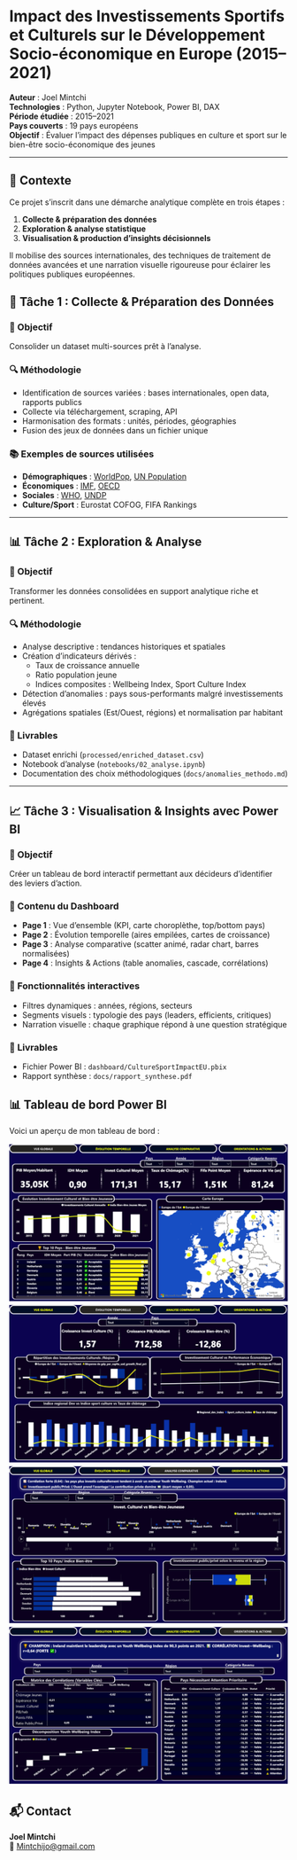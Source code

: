 

# Impact des Investissements Sportifs et Culturels sur le Développement Socio-économique en Europe (2015–2021)

**Auteur** : Joel Mintchi  
**Technologies** : Python, Jupyter Notebook, Power BI, DAX  
**Période étudiée** : 2015–2021  
**Pays couverts** : 19 pays européens  
**Objectif** : Évaluer l’impact des dépenses publiques en culture et sport sur le bien-être socio-économique des jeunes

---

## 🧩 Contexte

Ce projet s’inscrit dans une démarche analytique complète en trois étapes :  
1. **Collecte & préparation des données**  
2. **Exploration & analyse statistique**  
3. **Visualisation & production d’insights décisionnels**

Il mobilise des sources internationales, des techniques de traitement de données avancées et une narration visuelle rigoureuse pour éclairer les politiques publiques européennes.

## 🧪 Tâche 1 : Collecte & Préparation des Données

### 🎯 Objectif
Consolider un dataset multi-sources prêt à l’analyse.

### 🔍 Méthodologie
- Identification de sources variées : bases internationales, open data, rapports publics
- Collecte via téléchargement, scraping, API
- Harmonisation des formats : unités, périodes, géographies
- Fusion des jeux de données dans un fichier unique

### 📚 Exemples de sources utilisées
- **Démographiques** : [WorldPop](https://hub.worldpop.org), [UN Population](https://population.un.org/wpp)
- **Économiques** : [IMF](https://data.imf.org), [OECD](https://www.oecd.org/en/data.html)
- **Sociales** : [WHO](https://www.who.int/data/gho), [UNDP](https://hdr.undp.org/data-center)
- **Culture/Sport** : Eurostat COFOG, FIFA Rankings

---

## 📊 Tâche 2 : Exploration & Analyse

### 🎯 Objectif
Transformer les données consolidées en support analytique riche et pertinent.

### 🔍 Méthodologie
- Analyse descriptive : tendances historiques et spatiales
- Création d’indicateurs dérivés :
  - Taux de croissance annuelle
  - Ratio population jeune
  - Indices composites : Wellbeing Index, Sport Culture Index
- Détection d’anomalies : pays sous-performants malgré investissements élevés
- Agrégations spatiales (Est/Ouest, régions) et normalisation par habitant

### 📁 Livrables
- Dataset enrichi (`processed/enriched_dataset.csv`)
- Notebook d’analyse (`notebooks/02_analyse.ipynb`)
- Documentation des choix méthodologiques (`docs/anomalies_methodo.md`)

---

## 📈 Tâche 3 : Visualisation & Insights avec Power BI

### 🎯 Objectif
Créer un tableau de bord interactif permettant aux décideurs d’identifier des leviers d’action.

### 🧠 Contenu du Dashboard
- **Page 1** : Vue d’ensemble (KPI, carte choroplèthe, top/bottom pays)
- **Page 2** : Évolution temporelle (aires empilées, cartes de croissance)
- **Page 3** : Analyse comparative (scatter animé, radar chart, barres normalisées)
- **Page 4** : Insights & Actions (table anomalies, cascade, corrélations)

### 🧪 Fonctionnalités interactives
- Filtres dynamiques : années, régions, secteurs
- Segments visuels : typologie des pays (leaders, efficients, critiques)
- Narration visuelle : chaque graphique répond à une question stratégique

### 📁 Livrables
- Fichier Power BI : `dashboard/CultureSportImpactEU.pbix`
- Rapport synthèse : `docs/rapport_synthese.pdf`

## 📊 Tableau de bord Power BI

Voici un aperçu de mon tableau de bord :

![Vue 1](https://github.com/Mintjo/PowerBI_CultureSportEU_Joel_Mintchi_2025/blob/main/Dashboard/Captures_Fichiers_Taches_3_page-0001.jpg)
![Vue 2](https://github.com/Mintjo/PowerBI_CultureSportEU_Joel_Mintchi_2025/blob/main/Dashboard/Captures_Fichiers_Taches_3_page-0002.jpg)
![Vue 3](https://github.com/Mintjo/PowerBI_CultureSportEU_Joel_Mintchi_2025/blob/main/Dashboard/Captures_Fichiers_Taches_3_page-0003.jpg)
![Vue 3](https://github.com/Mintjo/PowerBI_CultureSportEU_Joel_Mintchi_2025/blob/main/Dashboard/Captures_Fichiers_Taches_3_page-0004.jpg)


## 📬 Contact

**Joel Mintchi**  
📧 Mintchijo@gmail.com  


